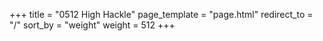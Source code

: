 +++
title = "0512 High Hackle"
page_template = "page.html"
redirect_to = "/"
sort_by = "weight"
weight = 512
+++

